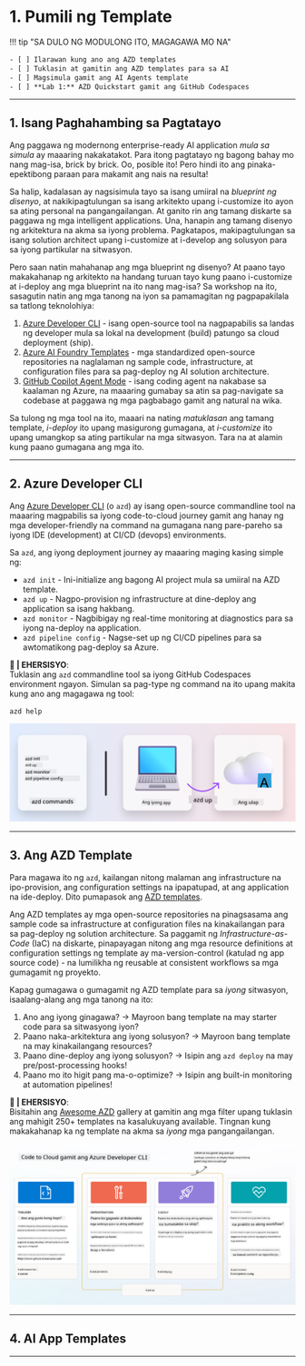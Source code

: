 <!--
CO_OP_TRANSLATOR_METADATA:
{
  "original_hash": "06d6207eff634aefcaa41739490a5324",
  "translation_date": "2025-09-24T23:34:24+00:00",
  "source_file": "workshop/docs/instructions/1-Select-AI-Template.md",
  "language_code": "tl"
}
-->
# 1. Pumili ng Template

!!! tip "SA DULO NG MODULONG ITO, MAGAGAWA MO NA"

    - [ ] Ilarawan kung ano ang AZD templates
    - [ ] Tuklasin at gamitin ang AZD templates para sa AI
    - [ ] Magsimula gamit ang AI Agents template
    - [ ] **Lab 1:** AZD Quickstart gamit ang GitHub Codespaces

---

## 1. Isang Paghahambing sa Pagtatayo

Ang paggawa ng modernong enterprise-ready AI application _mula sa simula_ ay maaaring nakakatakot. Para itong pagtatayo ng bagong bahay mo nang mag-isa, brick by brick. Oo, posible ito! Pero hindi ito ang pinaka-epektibong paraan para makamit ang nais na resulta!

Sa halip, kadalasan ay nagsisimula tayo sa isang umiiral na _blueprint ng disenyo_, at nakikipagtulungan sa isang arkitekto upang i-customize ito ayon sa ating personal na pangangailangan. At ganito rin ang tamang diskarte sa paggawa ng mga intelligent applications. Una, hanapin ang tamang disenyo ng arkitektura na akma sa iyong problema. Pagkatapos, makipagtulungan sa isang solution architect upang i-customize at i-develop ang solusyon para sa iyong partikular na sitwasyon.

Pero saan natin mahahanap ang mga blueprint ng disenyo? At paano tayo makakahanap ng arkitekto na handang turuan tayo kung paano i-customize at i-deploy ang mga blueprint na ito nang mag-isa? Sa workshop na ito, sasagutin natin ang mga tanong na iyon sa pamamagitan ng pagpapakilala sa tatlong teknolohiya:

1. [Azure Developer CLI](https://aka.ms/azd) - isang open-source tool na nagpapabilis sa landas ng developer mula sa lokal na development (build) patungo sa cloud deployment (ship).
1. [Azure AI Foundry Templates](https://ai.azure.com/templates) - mga standardized open-source repositories na naglalaman ng sample code, infrastructure, at configuration files para sa pag-deploy ng AI solution architecture.
1. [GitHub Copilot Agent Mode](https://code.visualstudio.com/docs/copilot/chat/chat-agent-mode) - isang coding agent na nakabase sa kaalaman ng Azure, na maaaring gumabay sa atin sa pag-navigate sa codebase at paggawa ng mga pagbabago gamit ang natural na wika.

Sa tulong ng mga tool na ito, maaari na nating _matuklasan_ ang tamang template, _i-deploy_ ito upang masigurong gumagana, at _i-customize_ ito upang umangkop sa ating partikular na mga sitwasyon. Tara na at alamin kung paano gumagana ang mga ito.

---

## 2. Azure Developer CLI

Ang [Azure Developer CLI](https://learn.microsoft.com/en-us/azure/developer/azure-developer-cli/) (o `azd`) ay isang open-source commandline tool na maaaring magpabilis sa iyong code-to-cloud journey gamit ang hanay ng mga developer-friendly na command na gumagana nang pare-pareho sa iyong IDE (development) at CI/CD (devops) environments.

Sa `azd`, ang iyong deployment journey ay maaaring maging kasing simple ng:

- `azd init` - Ini-initialize ang bagong AI project mula sa umiiral na AZD template.
- `azd up` - Nagpo-provision ng infrastructure at dine-deploy ang application sa isang hakbang.
- `azd monitor` - Nagbibigay ng real-time monitoring at diagnostics para sa iyong na-deploy na application.
- `azd pipeline config` - Nagse-set up ng CI/CD pipelines para sa awtomatikong pag-deploy sa Azure.

**🎯 | EHERSISYO**: <br/> Tuklasin ang `azd` commandline tool sa iyong GitHub Codespaces environment ngayon. Simulan sa pag-type ng command na ito upang makita kung ano ang magagawa ng tool:

```bash title="" linenums="0"
azd help
```

![Flow](../../../../../translated_images/azd-flow.19ea67c2f81eaa661db02745e9bba115874d18ce52480f2854ae6e2011d4b526.tl.png)

---

## 3. Ang AZD Template

Para magawa ito ng `azd`, kailangan nitong malaman ang infrastructure na ipo-provision, ang configuration settings na ipapatupad, at ang application na ide-deploy. Dito pumapasok ang [AZD templates](https://learn.microsoft.com/en-us/azure/developer/azure-developer-cli/azd-templates?tabs=csharp).

Ang AZD templates ay mga open-source repositories na pinagsasama ang sample code sa infrastructure at configuration files na kinakailangan para sa pag-deploy ng solution architecture. Sa paggamit ng _Infrastructure-as-Code_ (IaC) na diskarte, pinapayagan nitong ang mga resource definitions at configuration settings ng template ay ma-version-control (katulad ng app source code) - na lumilikha ng reusable at consistent workflows sa mga gumagamit ng proyekto.

Kapag gumagawa o gumagamit ng AZD template para sa _iyong_ sitwasyon, isaalang-alang ang mga tanong na ito:

1. Ano ang iyong ginagawa? → Mayroon bang template na may starter code para sa sitwasyong iyon?
1. Paano naka-arkitektura ang iyong solusyon? → Mayroon bang template na may kinakailangang resources?
1. Paano dine-deploy ang iyong solusyon? → Isipin ang `azd deploy` na may pre/post-processing hooks!
1. Paano mo ito higit pang ma-o-optimize? → Isipin ang built-in monitoring at automation pipelines!

**🎯 | EHERSISYO**: <br/> 
Bisitahin ang [Awesome AZD](https://azure.github.io/awesome-azd/) gallery at gamitin ang mga filter upang tuklasin ang mahigit 250+ templates na kasalukuyang available. Tingnan kung makakahanap ka ng template na akma sa _iyong_ mga pangangailangan.

![Code](../../../../../translated_images/azd-code-to-cloud.2d9503d69d3400da091317081968b6cad59c951339fea82ebe0b5ec646a3362d.tl.png)

---

## 4. AI App Templates

---

